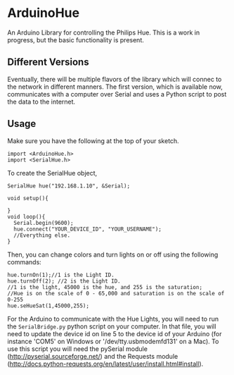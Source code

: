 ArduinoHue
==========

An Arduino Library for controlling the Philips Hue. This is a work in progress, but the basic functionality is present.

## Different Versions ##
Eventually, there will be multiple flavors of the library which will connec to the network in different manners. The first version, which is available now, communicates with a computer over Serial and uses a Python script to post the data to the internet.

## Usage ##
Make sure you have the following at the top of your sketch.
```
import <ArduinoHue.h>
import <SerialHue.h>
```

To create the SerialHue object, 

```
SerialHue hue("192.168.1.10", &Serial);

void setup(){

}
void loop(){
  Serial.begin(9600);
  hue.connect("YOUR_DEVICE_ID", "YOUR_USERNAME");
  //Everything else.
}
```

Then, you can change colors and turn lights on or off using the following commands:

```
hue.turnOn(1);//1 is the Light ID.
hue.turnOff(2); //2 is the Light ID.
//1 is the light, 45000 is the hue, and 255 is the saturation;
//Hue is on the scale of 0 - 65,000 and saturation is on the scale of 0-255
hue.seHueSat(1,45000,255);
```

For the Arduino to communicate with the Hue Lights, you will need to run the `SerialBridge.py` python script on your computer. In that file, you will need to update the device id on line 5 to the device id of your Arduino (for instance 'COM5' on Windows or '/dev/tty.usbmodemfd131' on a Mac).
To use this script you will need the pySerial module (http://pyserial.sourceforge.net/) and the Requests module (http://docs.python-requests.org/en/latest/user/install.html#install).
